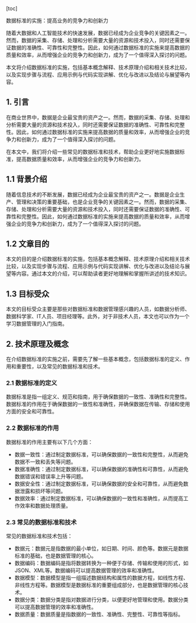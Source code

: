 
[toc]                    
                
                
数据标准的实施：提高业务的竞争力和创新力

随着大数据和人工智能技术的快速发展，数据已经成为企业竞争的关键因素之一。然而，数据的采集、存储、处理和分析需要大量的资源和技术投入，同时还需要保证数据的准确性、可靠性和完整性。因此，如何通过数据标准的实施来提高数据的质量和效率，从而增强企业的竞争力和创新力，成为了一个值得深入探讨的问题。

本文将介绍数据标准的实施，包括基本概念解释、技术原理介绍和相关技术比较，以及实现步骤与流程、应用示例与代码实现讲解、优化与改进以及结论与展望等内容。

## 1. 引言

在商业世界中，数据是企业最宝贵的资产之一。然而，数据的采集、存储、处理和分析需要大量的资源和技术投入，同时还需要保证数据的准确性、可靠性和完整性。因此，如何通过数据标准的实施来提高数据的质量和效率，从而增强企业的竞争力和创新力，成为了一个值得深入探讨的问题。

在本文中，我们将介绍一些常见的数据标准和技术，帮助企业更好地实施数据标准，提高数据质量和效率，从而增强企业的竞争力和创新力。

## 1.1 背景介绍

随着信息技术的不断发展，数据已经成为企业最宝贵的资产之一。数据是企业生产、管理和决策的重要基础，也是企业竞争的关键因素之一。然而，数据的采集、存储、处理和分析需要大量的资源和技术投入，同时还需要保证数据的准确性、可靠性和完整性。因此，如何通过数据标准的实施来提高数据的质量和效率，从而增强企业的竞争力和创新力，成为了一个值得深入探讨的问题。

## 1.2 文章目的

本文的目的是介绍数据标准的实施，包括基本概念解释、技术原理介绍和相关技术比较，以及实现步骤与流程、应用示例与代码实现讲解、优化与改进以及结论与展望等内容。通过本文的介绍，可以帮助读者更好地理解和掌握所讲述的技术知识。

## 1.3 目标受众

本文的目标受众主要是那些对数据标准和数据管理感兴趣的人员，如数据分析师、数据科学家、IT人员、项目经理等。此外，对于非技术人员，本文也可以作为一个学习数据管理的入门指南。

## 2. 技术原理及概念

在介绍数据标准的实施之前，需要先了解一些基本概念，包括数据标准的定义、作用和重要性，以及常见的数据标准和技术。

### 2.1 数据标准的定义

数据标准是指一组定义、规范和指南，用于确保数据的一致性、准确性和完整性。数据标准的作用在于确保数据的一致性和准确性，并确保数据在传输、存储和使用方面的安全和可靠性。

### 2.2 数据标准的作用

数据标准的作用主要有以下几个方面：

- 数据一致性：通过制定数据标准，可以确保数据的一致性和完整性，从而避免数据不一致和丢失等问题。
- 数据准确性：通过制定数据标准，可以确保数据的准确性和可靠性，从而避免数据错误和错误率上升等问题。
- 数据安全性：通过制定数据标准，可以确保数据的安全和可靠性，从而避免数据泄露和损坏等问题。
- 数据效率：通过制定数据标准，可以确保数据的一致性和准确性，从而提高工作效率和数据处理质量。

### 2.3 常见的数据标准和技术

常见的数据标准和技术包括：

- 数据元：数据元是指数据的最小单位，如日期、时间、颜色等。数据元是数据标准的基础，也是数据管理的核心。
- 数据编码：数据编码是指将数据转换为一种便于存储、传输和使用的形式，如JSON、XML等。数据编码可以提高数据管理的效率和准确性。
- 数据模型：数据模型是指一组描述数据结构和属性的数据方程，如线性方程、非线性方程等。数据模型是数据标准的重要组成部分，也是数据管理的核心技术。
- 数据分类：数据分类是指对数据进行分类，以便更好地管理和使用。数据分类可以提高数据管理的效率和准确性。
- 数据质量：数据质量是指数据的一致性、准确性、完整性、可靠性等指标。

